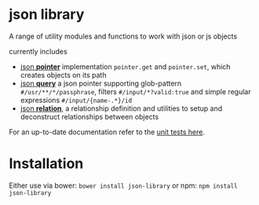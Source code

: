 # json library

A range of utility modules and functions to work with json or js objects

currently includes

- [json **pointer**]("https://github.com/sagold/json-library/tree/master/lib/pointer") implementation `pointer.get` and `pointer.set`, which creates objects on its path
- [json **query**]("https://github.com/sagold/json-library/tree/master/lib/query") a json pointer supporting glob-pattern `#/usr/**/*/passphrase`, filters
`#/input/*?valid:true` and simple regular expressions `#/input/{name-.*}/id`
- [json **relation**]("https://github.com/sagold/json-library/tree/master/lib/relation"), a relationship definition and utilities to setup and deconstruct relationships
between objects


For an up-to-date documentation refer to the [unit tests here]("https://github.com/sagold/json-library/tree/master/test/unit").

# Installation

Either use via bower: `bower install json-library` or npm: `npm install json-library`
